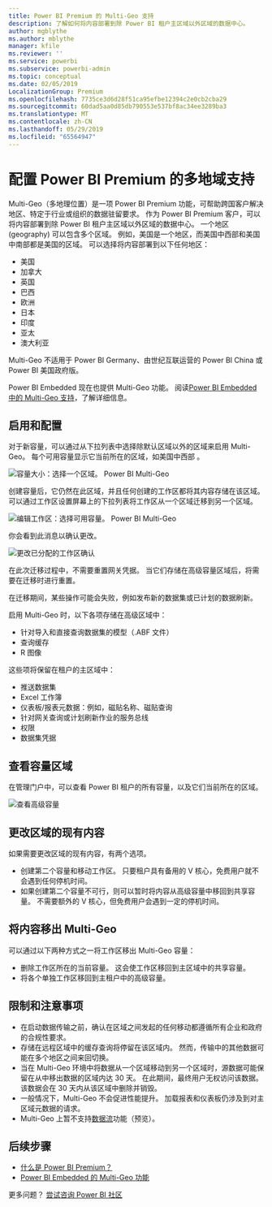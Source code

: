 ```yaml
---
title: Power BI Premium 的 Multi-Geo 支持
description: 了解如何将内容部署到除 Power BI 租户主区域以外区域的数据中心。
author: mgblythe
ms.author: mblythe
manager: kfile
ms.reviewer: ''
ms.service: powerbi
ms.subservice: powerbi-admin
ms.topic: conceptual
ms.date: 02/05/2019
LocalizationGroup: Premium
ms.openlocfilehash: 7735ce3d6d28f51ca95efbe12394c2e0cb2cba29
ms.sourcegitcommit: 60dad5aa0d85db790553e537bf8ac34ee3289ba3
ms.translationtype: MT
ms.contentlocale: zh-CN
ms.lasthandoff: 05/29/2019
ms.locfileid: "65564947"
---
```

# <a name="configure-multi-geo-support-for-power-bi-premium"></a>配置 Power BI Premium 的多地域支持

Multi-Geo（多地理位置）是一项 Power BI Premium 功能，可帮助跨国客户解决地区、特定于行业或组织的数据驻留要求。 作为 Power BI Premium 客户，可以将内容部署到除 Power BI 租户主区域以外区域的数据中心。 一个地区 (geography) 可以包含多个区域。 例如，美国是一个地区，而美国中西部和美国中南部都是美国的区域。 可以选择将内容部署到以下任何地区：

- 美国
- 加拿大
- 英国
- 巴西
- 欧洲
- 日本
- 印度
- 亚太
- 澳大利亚

Multi-Geo 不适用于 Power BI Germany、由世纪互联运营的 Power BI China 或 Power BI 美国政府版。

Power BI Embedded 现在也提供 Multi-Geo 功能。 阅读[Power BI Embedded 中的 Multi-Geo 支持](developer/embedded-multi-geo.md)，了解详细信息。

## <a name="enable-and-configure"></a>启用和配置

对于新容量，可以通过从下拉列表中选择除默认区域以外的区域来启用 Multi-Geo。  每个可用容量显示它当前所在的区域，如美国中西部  。

![容量大小：选择一个区域。 Power BI Multi-Geo](media/service-admin-premium-multi-geo/power-bi-multi-geo-capacity-size.png)

创建容量后，它仍然在此区域，并且任何创建的工作区都将其内容存储在该区域。 可以通过工作区设置屏幕上的下拉列表将工作区从一个区域迁移到另一个区域。

![编辑工作区：选择可用容量。 Power BI Multi-Geo](media/service-admin-premium-multi-geo/power-bi-multi-geo-edit-workspace.png)

你会看到此消息以确认更改。

![更改已分配的工作区确认](media/service-admin-premium-multi-geo/power-bi-multi-geo-change-assigned-workspace-capacity.png)

在此次迁移过程中，不需要重置网关凭据。  当它们存储在高级容量区域后，将需要在迁移时进行重置。

在迁移期间，某些操作可能会失败，例如发布新的数据集或已计划的数据刷新。  

启用 Multi-Geo 时，以下各项存储在高级区域中：

- 针对导入和直接查询数据集的模型（.ABF 文件）
- 查询缓存
- R 图像

这些项将保留在租户的主区域中：

- 推送数据集
- Excel 工作簿
- 仪表板/报表元数据：例如，磁贴名称、磁贴查询
- 针对网关查询或计划刷新作业的服务总线
- 权限
- 数据集凭据

## <a name="view-capacity-regions"></a>查看容量区域

在管理门户中，可以查看 Power BI 租户的所有容量，以及它们当前所在的区域。

![查看高级容量](media/service-admin-premium-multi-geo/power-bi-multi-geo-premium-capacities.png) 

## <a name="change-the-region-for-existing-content"></a>更改区域的现有内容

如果需要更改区域的现有内容，有两个选项。

- 创建第二个容量和移动工作区。 只要租户具有备用的 V 核心，免费用户就不会遇到任何停机时间。
- 如果创建第二个容量不可行，则可以暂时将内容从高级容量中移回到共享容量。 不需要额外的 V 核心，但免费用户会遇到一定的停机时间。

## <a name="move-content-out-of-multi-geo"></a>将内容移出 Multi-Geo  

可以通过以下两种方式之一将工作区移出 Multi-Geo 容量：

- 删除工作区所在的当前容量。  这会使工作区移回到主区域中的共享容量。
- 将各个单独工作区移回到主租户中的高级容量。

## <a name="limitations-and-considerations"></a>限制和注意事项

- 在启动数据传输之前，确认在区域之间发起的任何移动都遵循所有企业和政府的合规性要求。
- 存储在远程区域中的缓存查询将停留在该区域内。 然而，传输中的其他数据可能在多个地区之间来回切换。
- 当在 Multi-Geo 环境中将数据从一个区域移动到另一个区域时，源数据可能保留在从中移出数据的区域内达 30 天。 在此期间，最终用户无权访问该数据。 该数据会在 30 天内从该区域中删除并销毁。
- 一般情况下，Multi-Geo 不会促进性能提升。 加载报表和仪表板仍涉及到对主区域元数据的请求。
- Multi-Geo 上暂不支持[数据流](service-dataflows-overview.md)功能（预览）。

## <a name="next-steps"></a>后续步骤

- [什么是 Power BI Premium？](service-premium-what-is.md)
- [Power BI Embedded 的 Multi-Geo 功能](developer/embedded-multi-geo.md)

更多问题？ [尝试咨询 Power BI 社区](http://community.powerbi.com/)
